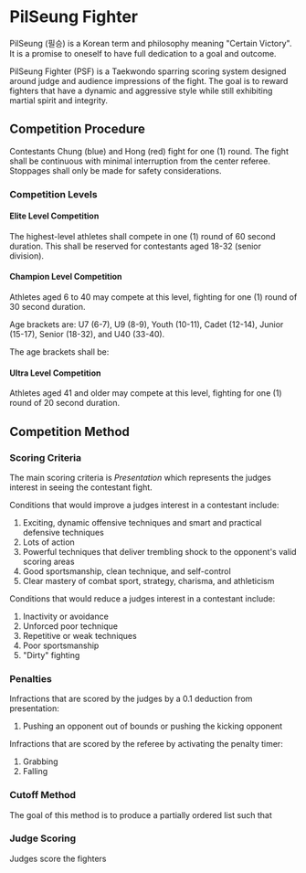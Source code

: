 # PilSeung Fighter

PilSeung (필승) is a Korean term and philosophy meaning "Certain Victory". It is a promise to oneself to have full dedication to a goal and outcome.

PilSeung Fighter (PSF) is a Taekwondo sparring scoring system designed around judge and audience impressions of the fight. The goal is to reward fighters that have a dynamic and aggressive style while still exhibiting martial spirit and integrity.

## Competition Procedure

Contestants Chung (blue) and Hong (red) fight for one (1) round. The fight shall be continuous with minimal interruption from the center referee. Stoppages shall only be made for safety considerations.

### Competition Levels

#### Elite Level Competition

The highest-level athletes shall compete in one (1) round of 60 second duration. This shall be reserved for contestants aged 18-32 (senior division).

#### Champion Level Competition

Athletes aged 6 to 40 may compete at this level, fighting for one (1) round of 30 second duration.

Age brackets are: U7 (6-7), U9 (8-9), Youth (10-11), Cadet (12-14), Junior (15-17), Senior (18-32), and U40 (33-40).

The age brackets shall be:

#### Ultra Level Competition

Athletes aged 41 and older may compete at this level, fighting for one (1) round of 20 second duration.

## Competition Method

### Scoring Criteria

The main scoring criteria is *Presentation* which represents the judges interest in seeing the contestant fight. 

Conditions that would improve a judges interest in a contestant include: 

1. Exciting, dynamic offensive techniques and smart and practical defensive techniques
2. Lots of action
3. Powerful techniques that deliver trembling shock to the opponent's valid scoring areas
4. Good sportsmanship, clean technique, and self-control
5. Clear mastery of combat sport, strategy, charisma, and athleticism

Conditions that would reduce a judges interest in a contestant include: 

1. Inactivity or avoidance 
2. Unforced poor technique
3. Repetitive or weak techniques
4. Poor sportsmanship
5. "Dirty" fighting

### Penalties

Infractions that are scored by the judges by a 0.1 deduction from presentation:

1. Pushing an opponent out of bounds or pushing the kicking opponent

Infractions that are scored by the referee by activating the penalty timer:

1. Grabbing
2. Falling

### Cutoff Method

The goal of this method is to produce a partially ordered list such that 

### Judge Scoring

Judges score the fighters

<!-- vim: set wrap linebreak -->
